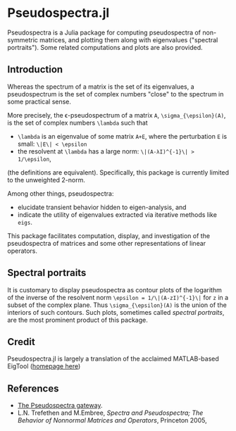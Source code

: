 # Pseudospectra.jl

Pseudospectra is a Julia package for computing pseudospectra of
non-symmetric matrices, and plotting them along with eigenvalues
("spectral portraits"). Some related computations and plots are
also provided.

## Introduction
Whereas the spectrum of a matrix is the set of its eigenvalues,
a pseudospectrum is the set of complex numbers "close" to the spectrum
in some practical sense.

More precisely, the ϵ-pseudospectrum of a matrix `A`, ``\sigma_{\epsilon}(A)``,
is the set of complex numbers ``\lambda`` such that
* ``\lambda`` is an eigenvalue of some matrix ``A+E``, where the perturbation ``E`` is small: ``\|E\| < \epsilon``
* the resolvent at ``\lambda`` has a large norm: ``\|(A-λI)^{-1}\| > 1/\epsilon``,

(the definitions are equivalent).
Specifically, this package is currently limited to the unweighted 2-norm.

Among other things, pseudospectra:
* elucidate transient behavior hidden to eigen-analysis, and
* indicate the utility of eigenvalues extracted via iterative methods like `eigs`.

This package facilitates computation, display, and investigation of
the pseudospectra of matrices and some other representations of linear
operators.

## Spectral portraits
It is customary to display pseudospectra as contour plots of the logarithm
of the inverse of the resolvent norm ``\epsilon = 1/\|(A-zI)^{-1}\|`` for ``z``
in a subset of the complex plane. Thus ``\sigma_{\epsilon}(A)`` is the union
of the interiors of such contours. Such plots, sometimes called
*spectral portraits*, are the most prominent product of this package.

## Credit
Pseudospectra.jl is largely a translation of the acclaimed MATLAB-based EigTool
([homepage here](http://www.comlab.ox.ac.uk/pseudospectra/eigtool))

## References
* [The Pseudospectra gateway](http://www.cs.ox.ac.uk/pseudospectra/intro.html).
* L.N. Trefethen and M.Embree, *Spectra and Pseudospectra; The Behavior of Nonnormal Matrices and Operators*, Princeton 2005,
